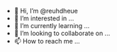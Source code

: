 - 👋 Hi, I’m @reuhdheue
- 👀 I’m interested in ...
- 🌱 I’m currently learning ...
- 💞️ I’m looking to collaborate on ...
- 📫 How to reach me ...

<!---
reuhdheue/reuhdheue is a ✨ special ✨ repository because its `README.md` (this file) appears on your GitHub profile.
You can click the Preview link to take a look at your changes.
--->
